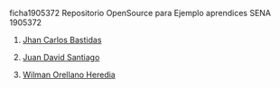 ficha1905372
Repositorio OpenSource para Ejemplo aprendices SENA 1905372


1. [Jhan Carlos Bastidas](https://github.com/JhanCarlos-117/ficha1905372/blob/master/Markdown/JhanCBB.md)

2. [Juan David Santiago](https://github.com/juan2209/ficha1905372/blob/master/Presentacion/Juan-Santiago.md)

 3. [Wilman Orellano Heredia](https://github.com/wjorellano/ficha1905372/blob/master/HDV/wilmanO.md)
